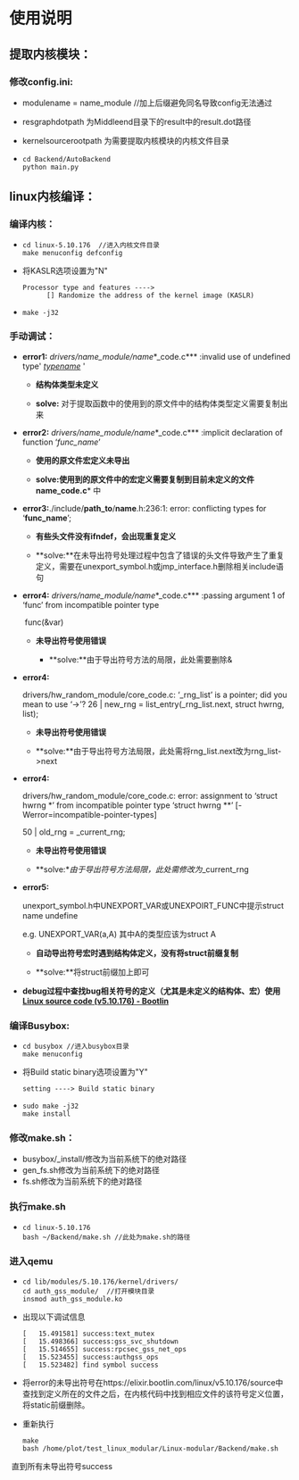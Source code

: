 # 使用说明

## 提取内核模块：

### 修改config.ini:

- modulename = name_module //加上后缀避免同名导致config无法通过

- resgraphdotpath 为Middleend目录下的result中的result.dot路径

- kernelsourcerootpath 为需要提取内核模块的内核文件目录

- ```shell
  cd Backend/AutoBackend
  python main.py
  ```

  

## linux内核编译：

### 编译内核：

- ```
  cd linux-5.10.176  //进入内核文件目录
  make menuconfig defconfig
  ```

- 将KASLR选项设置为"N"

  ```shell
  Processor type and features ----> 
  		[] Randomize the address of the kernel image (KASLR)
  ```

- ```shell
  make -j32
  ```

### 手动调试：

- **error1:** *drivers/name_module/name**_code.c*** :invalid use of undefined type' *<u>typename</u>* '

  - **结构体类型未定义**

  - **solve:** 对于提取函数中的使用到的原文件中的结构体类型定义需要复制出来

- **error2:** *drivers/name_module/name**_code.c*** :implicit declaration of function ‘*func_name*’

  - **使用的原文件宏定义未导出**

  - **solve:**使用到的原文件中的宏定义需要复制到目前未定义的文件name**_code.c*** 中

- **error3:**./include/**path_to**/**name**.h:236:1: error: conflicting types for ‘**func_name**’; 

  - **有些头文件没有ifndef，会出现重复定义**

  - **solve:**在未导出符号处理过程中包含了错误的头文件导致产生了重复定义，需要在unexport_symbol.h或jmp_interface.h删除相关include语句

- **error4:** *drivers/name_module/name**_code.c*** :passing argument 1 of ‘func’ from incompatible pointer type

  ​				func(&var)

  - **未导出符号使用错误**

    - **solve:**由于导出符号方法的局限，此处需要删除&

- **error4:**

  drivers/hw_random_module/core_code.c: ‘_rng_list’ is a pointer; did you mean to use ‘->’?
  26 |                 new_rng = list_entry(_rng_list.next, struct hwrng, list);

  - **未导出符号使用错误**

  - **solve:**由于导出符号方法局限，此处需将rng_list.next改为rng_list->next

- **error4:**

  drivers/hw_random_module/core_code.c: error: assignment to ‘struct hwrng *’ from incompatible pointer type ‘struct hwrng **’ [-Werror=incompatible-pointer-types]

  50 |         old_rng = _current_rng;

  - **未导出符号使用错误**

  - **solve:**由于导出符号方法局限，此处需修改为*_current_rng

- **error5:**

  unexport_symbol.h中UNEXPORT_VAR或UNEXPOIRT_FUNC中提示struct name undefine

   e.g. UNEXPORT_VAR(a,A) 其中A的类型应该为struct A

  - **自动导出符号宏时遇到结构体定义，没有将struct前缀复制**

  - **solve:**将struct前缀加上即可

- **debug过程中查找bug相关符号的定义（尤其是未定义的结构体、宏）使用[Linux source code (v5.10.176) - Bootlin](https://elixir.bootlin.com/linux/v5.10.176/source)**

### 编译Busybox:

- ```shell
  cd busybox //进入busybox目录
  make menuconfig
  ```

- 将Build static binary选项设置为"Y"

  ```
  setting ----> Build static binary
  ```

- ```shell
  sudo make -j32
  make install
  ```


### 修改make.sh：

- busybox/_install/修改为当前系统下的绝对路径
- gen_fs.sh修改为当前系统下的绝对路径
- fs.sh修改为当前系统下的绝对路径

### 执行make.sh

- ```
  cd linux-5.10.176
  bash ~/Backend/make.sh //此处为make.sh的路径
  ```




### 进入qemu

- ```
  cd lib/modules/5.10.176/kernel/drivers/
  cd auth_gss_module/  //打开模块目录
  insmod auth_gss_module.ko
  ```


- 出现以下调试信息

  ```
  [   15.491581] success:text_mutex
  [   15.498366] success:gss_svc_shutdown
  [   15.514655] success:rpcsec_gss_net_ops
  [   15.523455] success:authgss_ops
  [   15.523482] find symbol success
  ```

- 将error的未导出符号在https://elixir.bootlin.com/linux/v5.10.176/source中查找到定义所在的文件之后，在内核代码中找到相应文件的该符号定义位置，将static前缀删除。


- 重新执行


  ```
  make
  bash /home/plot/test_linux_modular/Linux-modular/Backend/make.sh
  ```


​		直到所有未导出符号success

